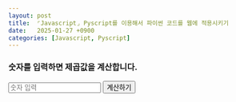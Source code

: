 ```yaml
---
layout: post
title:  ⌜Javascript⌟ Pyscript를 이용해서 파이썬 코드를 웹에 적용시키기
date:   2025-01-27 +0900
categories: [Javascript, Pyscript]
---
```

<!-- PyScript CSS 및 JS 파일 불러오기 -->
<link rel="stylesheet" href="https://pyscript.net/releases/2024.1.1/core.css">
<script type="module" src="https://pyscript.net/releases/2024.1.1/core.js"></script>

<script type="py">
    from pyscript import display
    from datetime import datetime

    # 간단한 로그
    print("안녕하세요, PyScript입니다!")

    # 오늘 날짜 보이게
    now = datetime.now()
    display("<b>오늘 날짜</b>")
    display(now.strftime("%m/%d/%Y, %H:%M:%S"))

    # 간단한 계산
    display("<b>간단한 계산</b>")
    result = 5 * 10
    display(f"5 x 10 = {result}")
</script>

<!-- NumPy와 Pandas 라이브러리 추가 -->
<script type="py">
    import micropip
    from pyscript import display

    # NumPy와 Pandas 설치
    await micropip.install("numpy")
    display("NumPy 설치 완료!")

    await micropip.install("pandas")
    display("Pandas 설치 완료!")

    # 설치가 제대로 되었는지 확인
    try:
        import numpy as np
        import pandas as pd
        display("NumPy와 Pandas 라이브러리가 성공적으로 로드되었습니다!")

        # NumPy로 배열 생성
        array = np.array([1, 2, 3, 4, 5])
        display(f"NumPy 배열: {array}")

        # Pandas로 데이터프레임 생성
        data = {'이름': ['Alice', 'Bob', 'Charlie'], '나이': [25, 30, 35]}
        df = pd.DataFrame(data)
        display("Pandas 데이터프레임:")
        display(df)
    except Exception as e:
        display(f"라이브러리 로드에 실패했습니다: {e}")
</script>


<!-- 사용자 입력 받아 처리 -->
<h3>숫자를 입력하면 제곱값을 계산합니다.</h3>
<input id="number" type="number" placeholder="숫자 입력">
<button id="calculate">계산하기</button>
<p id="result"></p>

<script type="py">
    from js import document

    # 버튼 클릭 이벤트 처리
    def calculate_square(event):
        input_value = document.getElementById("number").value
        if input_value:
            result = int(input_value) ** 2
            document.getElementById("result").innerText = f"결과: {result}"
        else:
            document.getElementById("result").innerText = "숫자를 입력하세요!"

    # 이벤트 리스너 등록
    document.getElementById("calculate").addEventListener("click", calculate_square)
</script>


<br><br>

<!-- ### 🧐 오늘의 소감은? -->



<br>